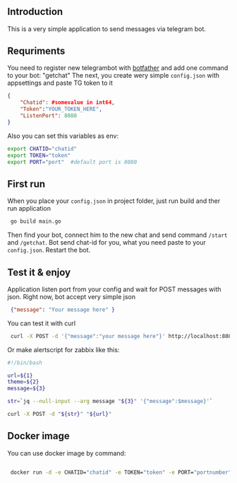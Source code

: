 #
## Introduction
This is a very simple application to send messages via telegram bot. 

## Requriments

You need to register new telegrambot with [botfather](https://telegram.me/BotFather) and add one command to your bot: "getchat"
The next, you create wery simple ```config.json``` with appsettings and paste TG token to it
```json
{
    "Chatid": #somevalue in int64,
    "Token":"YOUR_TOKEN_HERE",
    "ListenPort": 8080
}

```

Also you can set this variables as env:
```bash
export CHATID="chatid"
export TOKEN="token"
export PORT="port"  #default port is 8080
```

## First run

When you place your ```config.json``` in project folder, just run build and ther run application
```bash
 go build main.go 
```

Then find your bot, connect him to the new chat and send command ```/start``` and ```/getchat```. Bot send chat-id for you, what you need paste to your ```config.json```. Restart the bot.

## Test it & enjoy

Application listen port from your config and wait for POST messages with json. Right now, bot accept very simple json
```json
 {"message": "Your message here" }
```
You can test it with curl

```bash
 curl -X POST -d '{"message":"your message here"}' http://localhost:8080
```

Or make alertscript for zabbix like this:

```bash
#!/bin/bash

url=${1}
theme=${2}
message=${3}

str=`jq --null-input --arg message "${3}" '{"message":$message}'`

curl -X POST -d "${str}" "${url}"
```
## Docker image

You can use docker image by command:
```bash

 docker run -d -e CHATID="chatid" -e TOKEN="token" -e PORT="portnumber"  annox/zbx-tg-bot

```